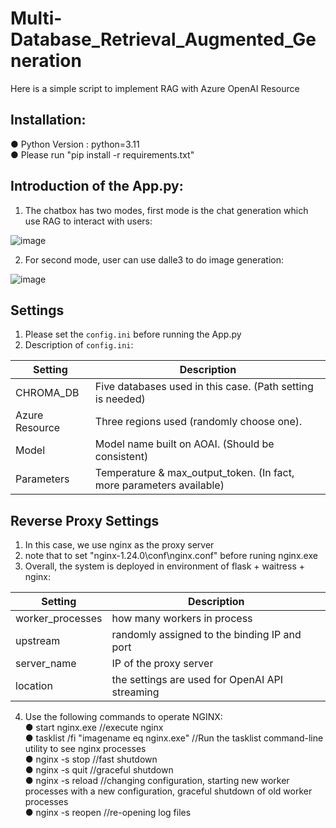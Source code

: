 # Multi-Database_Retrieval_Augmented_Generation  
Here is a simple script to implement RAG with Azure OpenAI Resource  

## Installation:  

● Python Version : python=3.11  
● Please run "pip install -r requirements.txt"  

## Introduction of the App.py:  

1. The chatbox has two modes, first mode is the chat generation which use RAG to interact with users:  
  
![image](https://github.com/ChengWeiGu/Multi-Database_Retrieval_Augmented_Generation/blob/main/chat_gen.png)    
  
2. For second mode, user can use dalle3 to do image generation:  
  
![image](https://github.com/ChengWeiGu/Multi-Database_Retrieval_Augmented_Generation/blob/main/img_gen.png)  

## Settings  
1. Please set the `config.ini` before running the App.py  
2. Description of `config.ini`:  

| Setting  | Description |
| ------------- | ------------- |
| CHROMA_DB  | Five databases used in this case. (Path setting is needed)  |
| Azure Resource  | Three regions used (randomly choose one).  |
| Model           |  Model name built on AOAI. (Should be consistent)     |
| Parameters      |  Temperature & max_output_token. (In fact, more parameters available)  |   

## Reverse Proxy Settings  
1. In this case, we use nginx as the proxy server  
2. note that to set "nginx-1.24.0\conf\nginx.conf" before runing nginx.exe    
3. Overall, the system is deployed in environment of flask + waitress + nginx:  

| Setting  | Description |
| ------------- | ------------- |
| worker_processes  | how many workers in process  |
| upstream  | randomly assigned to the binding IP and port  |
| server_name           |  IP of the proxy server     |
| location      |  the settings are used for OpenAI API streaming  |   

4. Use the following commands to operate NGINX:  
● start nginx.exe    //execute nginx   
● tasklist /fi "imagename eq nginx.exe"   //Run the tasklist command-line utility to see nginx processes   
● nginx -s stop	  //fast shutdown   
● nginx -s quit	  //graceful shutdown   
● nginx -s reload	   //changing configuration, starting new worker processes with a new configuration, graceful shutdown of old worker processes   
● nginx -s reopen	   //re-opening log files  
